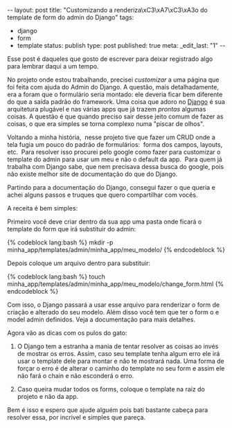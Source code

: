 --
layout: post
title: "Customizando a renderiza\xC3\xA7\xC3\xA3o do template de form do admin do Django"
tags:
- django
- form
- template
status: publish
type: post
published: true
meta:
  _edit_last: "1"
--

Esse post é daqueles que gosto de escrever para deixar registrado algo para lembrar daqui a um tempo.

No projeto onde estou trabalhando, precisei *customizar* a uma página que foi feita com ajuda do Admin do Django. A questão, mais detalhadamente, era a foram que o formulário seria montado: ele deveria ficar bem diferente do que a saída padrão do framework.
Uma coisa que adoro no [Django][1] é sua arquitetura plugável e nas várias apps que já trazem *prontas* algumas coisas. A questão é que quando preciso sair desse jeito comum de fazer as coisas, o que era simples se torna complexo numa "piscar de olhos".

Voltando a minha história,  nesse projeto tive que fazer um CRUD onde a tela fugia um pouco do padrão de formulários:  forma dos campos, layouts, etc.  Para resolver isso procurei pelo google como fazer para customizar o template do admin para usar um meu e não o default da app.  Para quem já trabalha com Django sabe, que nem precisava dessa busca do google, pois não existe melhor site de documentação do que do Django.

Partindo para a documentação do Django, consegui fazer o que queria e achei alguns passos e truques que quero compartilhar com vocês.

A receita é bem simples:

Primeiro você deve criar dentro da sua app uma pasta onde ficará o template do form que irá substituir do admin:

{% codeblock lang:bash %}
mkdir -p minha_app/templates/admin/minha_app/meu_modelo/
{% endcodeblock %}

Depois coloque um arquivo dentro para substituir:

{% codeblock lang:bash %}
touch minha_app/templates/admin/minha_app/meu_modelo/change_form.html
{% endcodeblock %}

Com isso, o Django passará a usar esse arquivo para renderizar o form de criação e alterado do seu modelo. Além disso você tem que ter o form o e model admin definidos. Veja a documentação para mais detalhes.

Agora vão as dicas com os pulos do gato:

1. O Django tem a estranha a mania de tentar resolver as coisas ao invés de mostrar os erros. Assim, caso seu template tenha algum erro ele irá usar o template dele para montar e não te mostrará nada. Uma forma de forçar o erro é de alterar o caminho do template no seu form e assim ele não fará o chain e não esconderá o erro.

2. Caso queira mudar todos os forms, coloque o template na raiz do projeto e não da app.

Bem é isso e espero que ajude alguém pois bati bastante cabeça para resolver essa, por incrivel e simples que pareça. 

[1]: https://www.djangoproject.com/
